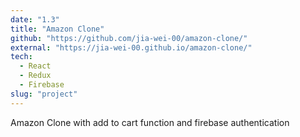 ```yaml
---
date: "1.3"
title: "Amazon Clone"
github: "https://github.com/jia-wei-00/amazon-clone/"
external: "https://jia-wei-00.github.io/amazon-clone/"
tech:
  - React
  - Redux
  - Firebase
slug: "project"
---
```


Amazon Clone with add to cart function and firebase authentication
